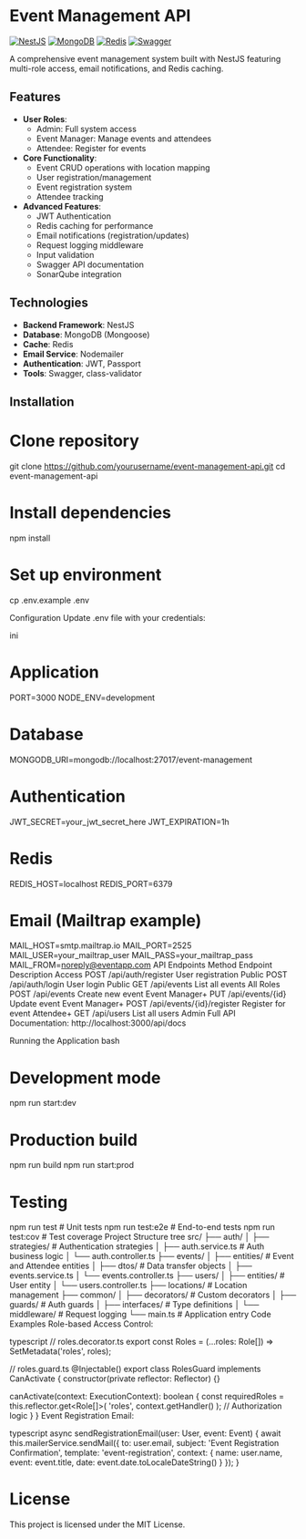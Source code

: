 # Event Management API

[![NestJS](https://img.shields.io/badge/NestJS-E0234E?style=for-the-badge&logo=nestjs&logoColor=white)](https://nestjs.com/)
[![MongoDB](https://img.shields.io/badge/MongoDB-47A248?style=for-the-badge&logo=mongodb&logoColor=white)](https://www.mongodb.com/)
[![Redis](https://img.shields.io/badge/Redis-DC382D?style=for-the-badge&logo=redis&logoColor=white)](https://redis.io)
[![Swagger](https://img.shields.io/badge/Swagger-85EA2D?style=for-the-badge&logo=swagger&logoColor=black)](https://swagger.io/)

A comprehensive event management system built with NestJS featuring multi-role access, email notifications, and Redis caching.

## Features

- **User Roles**:
  - Admin: Full system access
  - Event Manager: Manage events and attendees
  - Attendee: Register for events
- **Core Functionality**:
  - Event CRUD operations with location mapping
  - User registration/management
  - Event registration system
  - Attendee tracking
- **Advanced Features**:
  - JWT Authentication
  - Redis caching for performance
  - Email notifications (registration/updates)
  - Request logging middleware
  - Input validation
  - Swagger API documentation
  - SonarQube integration

## Technologies

- **Backend Framework**: NestJS
- **Database**: MongoDB (Mongoose)
- **Cache**: Redis
- **Email Service**: Nodemailer
- **Authentication**: JWT, Passport
- **Tools**: Swagger, class-validator

## Installation

# Clone repository
git clone https://github.com/yourusername/event-management-api.git
cd event-management-api

# Install dependencies
npm install

# Set up environment
cp .env.example .env

Configuration
Update .env file with your credentials:

ini
# Application
PORT=3000
NODE_ENV=development

# Database
MONGODB_URI=mongodb://localhost:27017/event-management

# Authentication
JWT_SECRET=your_jwt_secret_here
JWT_EXPIRATION=1h

# Redis
REDIS_HOST=localhost
REDIS_PORT=6379

# Email (Mailtrap example)
MAIL_HOST=smtp.mailtrap.io
MAIL_PORT=2525
MAIL_USER=your_mailtrap_user
MAIL_PASS=your_mailtrap_pass
MAIL_FROM=noreply@eventapp.com
API Endpoints
Method	Endpoint	Description	Access
POST	/api/auth/register	User registration	Public
POST	/api/auth/login	User login	Public
GET	/api/events	List all events	All Roles
POST	/api/events	Create new event	Event Manager+
PUT	/api/events/{id}	Update event	Event Manager+
POST	/api/events/{id}/register	Register for event	Attendee+
GET	/api/users	List all users	Admin
Full API Documentation: http://localhost:3000/api/docs

Running the Application
bash
# Development mode
npm run start:dev

# Production build
npm run build
npm run start:prod

# Testing
npm run test          # Unit tests
npm run test:e2e      # End-to-end tests
npm run test:cov      # Test coverage
Project Structure
tree
src/
├── auth/
│   ├── strategies/       # Authentication strategies
│   ├── auth.service.ts   # Auth business logic
│   └── auth.controller.ts
├── events/
│   ├── entities/         # Event and Attendee entities
│   ├── dtos/             # Data transfer objects
│   ├── events.service.ts
│   └── events.controller.ts
├── users/
│   ├── entities/         # User entity
│   └── users.controller.ts
├── locations/            # Location management
├── common/
│   ├── decorators/       # Custom decorators
│   ├── guards/           # Auth guards
│   ├── interfaces/       # Type definitions
│   └── middleware/       # Request logging
└── main.ts               # Application entry
Code Examples
Role-based Access Control:

typescript
// roles.decorator.ts
export const Roles = (...roles: Role[]) => SetMetadata('roles', roles);

// roles.guard.ts
@Injectable()
export class RolesGuard implements CanActivate {
  constructor(private reflector: Reflector) {}

  canActivate(context: ExecutionContext): boolean {
    const requiredRoles = this.reflector.get<Role[]>(
      'roles',
      context.getHandler()
    );
    // Authorization logic
  }
}
Event Registration Email:

typescript
async sendRegistrationEmail(user: User, event: Event) {
  await this.mailerService.sendMail({
    to: user.email,
    subject: 'Event Registration Confirmation',
    template: 'event-registration',
    context: {
      name: user.name,
      event: event.title,
      date: event.date.toLocaleDateString()
    }
  });
}
# License
This project is licensed under the MIT License.